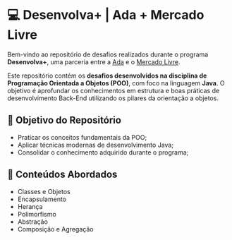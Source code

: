# 💻 Desenvolva+ | Ada + Mercado Livre

Bem-vindo ao repositório de desafios realizados durante o programa **Desenvolva+**, uma parceria entre a [Ada](https://ada.tech) e o [Mercado Livre](https://www.mercadolivre.com.br/).

Este repositório contém os **desafios desenvolvidos na disciplina de Programação Orientada a Objetos (POO)**, com foco na linguagem **Java**. O objetivo é aprofundar os conhecimentos em estrutura e boas práticas de desenvolvimento Back-End utilizando os pilares da orientação a objetos.

## 🎯 Objetivo do Repositório

- Praticar os conceitos fundamentais da POO;
- Aplicar técnicas modernas de desenvolvimento Java;
- Consolidar o conhecimento adquirido durante o programa;

## 🧠 Conteúdos Abordados

- Classes e Objetos
- Encapsulamento
- Herança
- Polimorfismo
- Abstração
- Composição e Agregação



